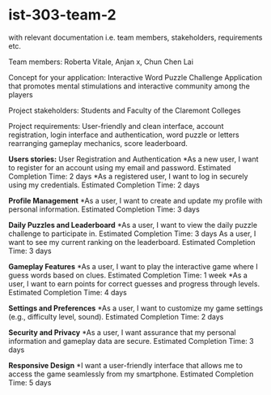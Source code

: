 # ist-303-team-2
with relevant documentation i.e. team members, stakeholders, requirements etc.

Team members: Roberta Vitale, Anjan x, Chun Chen Lai

Concept for your application: Interactive Word Puzzle Challenge Application that promotes mental stimulations and interactive community among the players

Project stakeholders: Students and Faculty of the Claremont Colleges

Project requirements: User-friendly and clean interface, account registration, login interface and authentication, word puzzle or letters rearranging gameplay mechanics, score leaderboard.

**Users stories:**
User Registration and Authentication
*As a new user, I want to register for an account using my email and password.
Estimated Completion Time: 2 days
*As a registered user, I want to log in securely using my credentials.
Estimated Completion Time: 2 days

**Profile Management**
*As a user, I want to create and update my profile with personal information.
Estimated Completion Time: 3 days

**Daily Puzzles and Leaderboard**
*As a user, I want to view the daily puzzle challenge to participate in.
Estimated Completion Time: 3 days
As a user, I want to see my current ranking on the leaderboard.
Estimated Completion Time: 3 days

**Gameplay Features**
*As a user, I want to play the interactive game where I guess words based on clues.
Estimated Completion Time: 1 week
*As a user, I want to earn points for correct guesses and progress through levels.
Estimated Completion Time: 4 days

**Settings and Preferences**
*As a user, I want to customize my game settings (e.g., difficulty level, sound).
Estimated Completion Time: 2 days

**Security and Privacy**
*As a user, I want assurance that my personal information and gameplay data are secure.
Estimated Completion Time: 3 days

**Responsive Design**
*I want a user-friendly interface that allows me to access the game seamlessly from my smartphone.
Estimated Completion Time: 5 days
